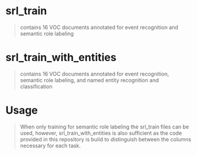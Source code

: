 # srl_train
> contains 16 VOC documents annotated for event recognition and semantic role labeling

# srl_train_with_entities
> contains 16 VOC documents annotated for event recognition, semantic role labeling, and named entity recognition and classification

# Usage
> When only training for semantic role labeling the srl_train files can be used, however, srl_train_with_entities is also sufficient as the code provided in this repository is build to distinguish between the columns necessary for each task.
